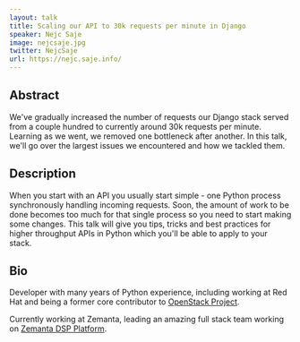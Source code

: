 ```yaml
---
layout: talk
title: Scaling our API to 30k requests per minute in Django
speaker: Nejc Saje
image: nejcsaje.jpg
twitter: NejcSaje
url: https://nejc.saje.info/
---
```


## Abstract
We've gradually increased the number of requests our Django stack served from a couple hundred to currently around 30k requests per minute. Learning as we went, we removed one bottleneck after another. In this talk, we'll go over the largest issues we encountered and how we tackled them.

## Description
When you start with an API you usually start simple - one Python process synchronously handling incoming requests. Soon, the amount of work to be done becomes too much for that single process so you need to start making some changes. This talk will give you tips, tricks and best practices for higher throughput APIs in Python which you'll be able to apply to your stack.

## Bio
Developer with many years of Python experience, including working at Red Hat and being a former core contributor to [OpenStack Project](https://www.openstack.org/).

Currently working at Zemanta, leading an amazing full stack team working on [Zemanta DSP Platform](http://www.zemanta.com/).


